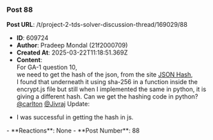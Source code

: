 ### Post 88
**Post URL**: /t/project-2-tds-solver-discussion-thread/169029/88
- **ID**: 609724
- **Author**: Pradeep Mondal (21f2000709)
- **Created At**: 2025-03-22T11:18:51.369Z
- **Content**:  
  For GA-1 question 10,<br>
we need to get the hash of the json, from the site <a href="https://tools-in-data-science.pages.dev/jsonhash" class="inline-onebox" rel="noopener nofollow ugc">JSON Hash</a>,<br>
I found that underneath it using sha-256 in a function inside the encrypt.js file but still when I implemented the same in python, it is giving a different hash. Can we get the hashing code in python?
<a class="mention" href="/u/carlton">@carlton</a> <a class="mention" href="/u/jivraj">@Jivraj</a>
Update:
<ul>
<li>I was successful in getting the hash in js.</li>
</ul>
- **Reactions**: None
- **Post Number**: 88

